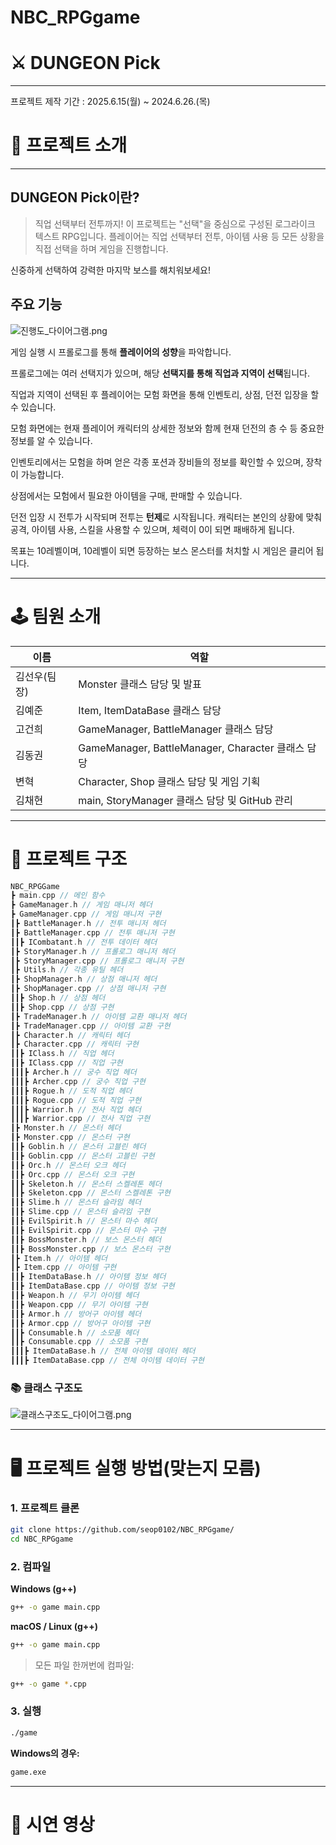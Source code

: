 # NBC_RPGgame

# ⚔ DUNGEON Pick

---

프로젝트 제작 기간 : 2025.6.15(월) ~ 2024.6.26.(목)

# 📕 프로젝트 소개

---

## DUNGEON Pick이란?

> 직업 선택부터 전투까지! 이 프로젝트는 "선택"을 중심으로 구성된 로그라이크 텍스트 RPG입니다.
플레이어는 직업 선택부터 전투, 아이템 사용 등 모든 상황을 직접 선택을 하며 게임을 진행합니다.

신중하게 선택하여 강력한 마지막 보스를 해치워보세요!
> 

## 주요 기능

![진행도_다이어그램.png](attachment:2179403e-ffac-4ced-9344-0203bb9f2d9a:진행도_다이어그램.png)

게임 실행 시 프롤로그를 통해 **플레이어의 성향**을 파악합니다.

프롤로그에는 여러 선택지가 있으며, 해당 **선택지를 통해 직업과 지역이 선택**됩니다.

직업과 지역이 선택된 후 플레이어는 모험 화면을 통해 인벤토리, 상점, 던전 입장을 할 수 있습니다.

모험 화면에는 현재 플레이어 캐릭터의 상세한 정보와 함께 현재 던전의 층 수 등 중요한 정보를 알 수 있습니다.

인벤토리에서는 모험을 하며 얻은 각종 포션과 장비들의 정보를 확인할 수 있으며, 장착이 가능합니다.

상점에서는 모험에서 필요한 아이템을 구매, 판매할 수 있습니다.

던전 입장 시 전투가 시작되며 전투는 **턴제**로 시작됩니다. 캐릭터는 본인의 상황에 맞춰 공격, 아이템 사용, 스킬을 사용할 수 있으며, 체력이 0이 되면 패배하게 됩니다.

목표는 10레벨이며, 10레벨이 되면 등장하는 보스 몬스터를 처치할 시 게임은 클리어 됩니다.

---

# 🕹 팀원 소개

| **이름** | 역할 |
| --- | --- |
| 김선우(팀장) | Monster 클래스 담당 및 발표 |
| 김예준 | Item, ItemDataBase 클래스 담당 |
| 고건희 | GameManager, BattleManager 클래스 담당 |
| 김동권 | GameManager, BattleManager, Character 클래스 담당 |
| 변혁 | Character, Shop 클래스 담당 및 게임 기획 |
| 김채현 | main, StoryManager 클래스 담당 및 GitHub 관리 |

---

# 📁 프로젝트 구조

```cpp
NBC_RPGGame
┣ main.cpp // 메인 함수
┣ GameManager.h // 게임 매니저 헤더
┣ GameManager.cpp // 게임 매니저 구현
┃┣ BattleManager.h // 전투 매니저 헤더
┃┣ BattleManager.cpp // 전투 매니저 구현
┃┃┣ ICombatant.h // 전투 데이터 헤더
┃┣ StoryManager.h // 프롤로그 매니저 헤더
┃┣ StoryManager.cpp // 프롤로그 매니저 구현
┃┣ Utils.h // 각종 유틸 헤더
┃┣ ShopManager.h // 상점 매니저 헤더
┃┣ ShopManager.cpp // 상점 매니저 구현
┃┃┣ Shop.h // 상점 헤더
┃┃┣ Shop.cpp // 상점 구현
┃┣ TradeManager.h // 아이템 교환 매니저 헤더
┃┣ TradeManager.cpp // 아이템 교환 구현
┃┣ Character.h // 캐릭터 헤더
┃┣ Character.cpp // 캐릭터 구현
┃┃┣ IClass.h // 직업 헤더
┃┃┣ IClass.cpp // 직업 구현
┃┃┃┣ Archer.h // 궁수 직업 헤더
┃┃┃┣ Archer.cpp // 궁수 직업 구현
┃┃┃┣ Rogue.h // 도적 직업 헤더
┃┃┃┣ Rogue.cpp // 도적 직업 구현
┃┃┃┣ Warrior.h // 전사 직업 헤더
┃┃┃┣ Warrior.cpp // 전사 직업 구현
┃┣ Monster.h // 몬스터 헤더
┃┣ Monster.cpp // 몬스터 구현
┃┃┣ Goblin.h // 몬스터 고블린 헤더
┃┃┣ Goblin.cpp // 몬스터 고블린 구현
┃┃┣ Orc.h // 몬스터 오크 헤더
┃┃┣ Orc.cpp // 몬스터 오크 구현
┃┃┣ Skeleton.h // 몬스터 스켈레톤 헤더
┃┃┣ Skeleton.cpp // 몬스터 스켈레톤 구현
┃┃┣ Slime.h // 몬스터 슬라임 헤더
┃┃┣ Slime.cpp // 몬스터 슬라임 구현
┃┃┣ EvilSpirit.h // 몬스터 마수 헤더
┃┃┣ EvilSpirit.cpp // 몬스터 마수 구현
┃┃┣ BossMonster.h // 보스 몬스터 헤더
┃┃┣ BossMonster.cpp // 보스 몬스터 구현
┃┣ Item.h // 아이템 헤더
┃┣ Item.cpp // 아이템 구현
┃┃┣ ItemDataBase.h // 아이템 정보 헤더
┃┃┣ ItemDataBase.cpp // 아이템 정보 구현
┃┃┣ Weapon.h // 무기 아이템 헤더
┃┃┣ Weapon.cpp // 무기 아이템 구현
┃┃┣ Armor.h // 방어구 아이템 헤더
┃┃┣ Armor.cpp // 방어구 아이템 구현
┃┃┣ Consumable.h // 소모품 헤더
┃┃┣ Consumable.cpp // 소모품 구현
┃┃┃┣ ItemDataBase.h // 전체 아이템 데이터 헤더
┃┃┃┣ ItemDataBase.cpp // 전체 아이템 데이터 구현
```

### 📚 클래스 구조도

![클래스구조도_다이어그램.png](attachment:5df4034f-f15f-4684-b5c8-33a1f37a358d:클래스구조도_다이어그램.png)

---

# 🖥 프로젝트 실행 방법(맞는지 모름)

### 1. 프로젝트 클론

```bash
git clone https://github.com/seop0102/NBC_RPGgame/
cd NBC_RPGgame
```

### 2. 컴파일

**Windows (g++)**

```bash
g++ -o game main.cpp
```

**macOS / Linux (g++)**

```bash
g++ -o game main.cpp
```

> 모든 파일 한꺼번에 컴파일:
> 

```bash
g++ -o game *.cpp
```

### 3. 실행

```bash
./game
```

**Windows의 경우:**

```bash
game.exe
```

---

# 🎥 시연 영상
